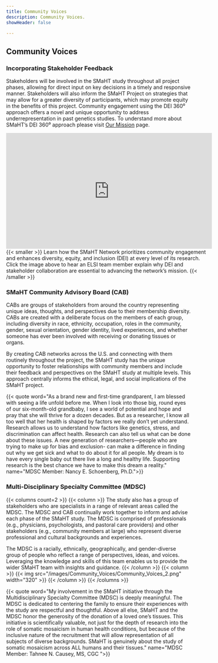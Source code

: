 ```yaml
---
title: Community Voices
description: Community Voices.
showHeader: false

---
```


## Community Voices

### Incorporating Stakeholder Feedback

Stakeholders will be involved in the SMaHT study throughout all project phases, allowing for direct input on key decisions in a timely and responsive manner. Stakeholders will also inform the SMaHT Project on strategies that may allow for a greater diversity of participants, which may promote equity in the benefits of this project. Community engagement using the DEI 360⁰ approach offers a novel and unique opportunity to address underrepresentation in past genetics studies. To understand more about SMaHT’s DEI 360⁰ approach please visit [Our Mission](/our-mission/) page.

<div style="width: 560px; margin: auto">
<iframe width="560" height="315" src="https://www.youtube.com/embed/DJeiaJ635YU?si=AfPdRKYhUDZKxDcs" title="YouTube video player" frameborder="0" allow="accelerometer; autoplay; clipboard-write; encrypted-media; gyroscope; picture-in-picture; web-share" referrerpolicy="strict-origin-when-cross-origin" allowfullscreen></iframe>
{{< smaller >}}
Learn how the SMaHT Network prioritizes community engagement and enhances diversity, equity, and inclusion (DEI) at every level of its research. Click the image above to hear an ELSI team member explain why DEI and stakeholder collaboration are essential to advancing the network’s mission.
{{< /smaller >}}
</div>

### SMaHT Community Advisory Board (CAB)

CABs are groups of stakeholders from around the country representing unique ideas, thoughts, and perspectives due to their membership diversity. CABs are created with a deliberate focus on the members of each group, including diversity in race, ethnicity, occupation, roles in the community, gender, sexual orientation, gender identity, lived experiences, and whether someone has ever been involved with receiving or donating tissues or organs.

By creating CAB networks across the U.S. and connecting with them routinely throughout the project, the SMaHT study has the unique opportunity to foster relationships with community members and include their feedback and perspectives on the SMaHT study at multiple levels. This approach centrally informs the ethical, legal, and social implications of the SMaHT project.

{{< quote word="As a brand new and first-time grandparent, I am blessed with seeing a life unfold before me. When I look into those big, round eyes of our six-month-old grandbaby, I see a world of potential and hope and pray that she will thrive for a dozen decades. But as a researcher, I know all too well that her health is shaped by factors we really don’t yet understand. Research allows us to understand how factors like genetics, stress, and discrimination can affect health. Research can also tell us what can be done about these issues. A new generation of researchers—people who are trying to make up for bias and exclusion- can make a difference in finding out why we get sick and what to do about it for all people. My dream is to have every single baby out there live a long and healthy life. Supporting research is the best chance we have to make this dream a reality." name="MDSC Member: Nancy E. Schoenberg, Ph.D.">}}

### Multi-Disciplinary Specialty Committee (MDSC)

{{< columns count=2 >}}
{{< column >}}
The study also has a group of stakeholders who are specialists in a range of relevant areas called the MDSC. The MDSC and CAB continually work together to inform and advise each phase of the SMaHT study. The MDSC is comprised of professionals (e.g., physicians, psychologists, and pastoral care providers) and other stakeholders (e.g., community members at large) who represent diverse professional and cultural backgrounds and experiences.

The MDSC is a racially, ethnically, geographically, and gender-diverse group of people who reflect a range of perspectives, ideas, and voices. Leveraging the knowledge and skills of this team enables us to provide the wider SMaHT team with insights and guidance.
{{< /column >}}
{{< column >}}
{{< img src="/images/Community_Voices/Community_Voices_2.png" width="320" >}}
{{< /column >}}
{{< /columns >}}


{{< quote word="My involvement in the SMaHT initiative through the Multidisciplinary Specialty Committee (MDSC) is deeply meaningful. The MDSC is dedicated to centering the family to ensure their experiences with the study are respectful and thoughtful. Above all else, SMaHT and the MDSC honor the generosity of the donation of a loved one’s tissues. This initiative is scientifically valuable, not just for the depth of research into the role of somatic mosaicism in human health conditions, but because of the inclusive nature of the recruitment that will allow representation of all subjects of diverse backgrounds. SMaHT is genuinely about the study of somatic mosaicism across ALL humans and their tissues." name="MDSC Member: Tahnee N. Causey, MS, CGC ">}}
